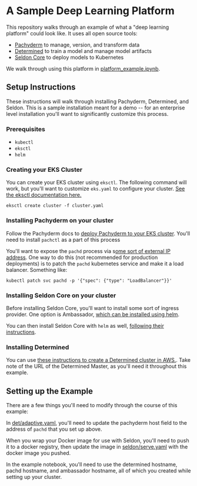 # A Sample Deep Learning Platform

This repository walks through an example of what a "deep learning platform" could look like.  It uses
all open source tools:
- [Pachyderm](https://www.pachyderm.com/) to manage, version, and transform data
- [Determined](https://www.determined.ai) to train a model and manage model artifacts
- [Seldon Core](http://seldon.io/) to deploy models to Kubernetes

We walk through using this platform in [platform_example.ipynb](./platform_example.ipynb).


## Setup Instructions

These instructions will walk through installing Pachyderm, Determined, and Seldon.  This is a sample installation meant for a demo -- for an enterprise level installation you'll want to significantly customize this process.

### Prerequisites

- `kubectl`
- `eksctl`
- `helm`

### Creating your EKS Cluster
You can create your EKS cluster using `eksctl`.  The following command will work, but you'll want to customize `eks.yaml` to configure your cluster.  [See the eksctl documentation here.](https://eksctl.io/usage/creating-and-managing-clusters/)

```
eksctl create cluster -f cluster.yaml
```

### Installing Pachyderm on your cluster

Follow the Pachyderm docs to [deploy Pachyderm to your EKS cluster](https://docs.pachyderm.com/latest/deploy-manage/deploy/amazon_web_services/aws-deploy-pachyderm/).  You'll need to install `pachctl` as a part of this process

You'll want to expose the `pachd` process via s[ome sort of external IP address](https://docs.pachyderm.com/latest/deploy-manage/deploy/connect-to-cluster/#connect-by-using-a-pachyderm-context).  One way to do this (not recommended for production deployments) is to patch the `pachd` kubernetes service and make it a load balancer.  Something like:
```
kubectl patch svc pachd -p '{"spec": {"type": "LoadBalancer"}}'
```

### Installing Seldon Core on your cluster

Before installing Seldon Core, you'll want to install some sort of ingress provider.  One option is Ambassador, [which can be installed using helm](https://www.getambassador.io/docs/latest/topics/install/helm/).


You can then install Seldon Core with `helm` as well, [following their instructions](https://docs.seldon.io/projects/seldon-core/en/v1.1.0/workflow/install.html).

### Installing Determined

You can use [these instructions to create a Determined cluster in AWS.](https://docs.determined.ai/latest/how-to/installation/aws.html?highlight=aws).  Take note of the URL of the Determined Master, as you'll need it throughout this example.

## Setting up the Example
There are a few things you'll need to modify through the course of this example:

In [det/adaptive.yaml](det/adaptive.yaml), you'll need to update the pachyderm host field to the address of `pachd` that you set up above.

When you wrap your Docker image for use with Seldon, you'll need to push it to a docker registry, then update the image in
[seldon/serve.yaml](seldon/serve.yaml) with the docker image you pushed.

In the example notebook, you'll need to use the determined hostname, pachd hostname, and ambassador hostname, all of which you created while setting up your cluster.
